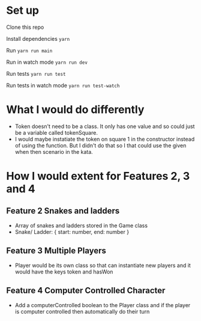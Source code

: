 # Set up 

Clone this repo

Install dependencies 
`yarn`

Run 
`yarn run main`

Run in watch mode 
`yarn run dev`

Run tests 
`yarn run test`

Run tests in watch mode
`yarn run test-watch`

# What I would do differently 
- Token doesn't need to be a class. It only has one value and so could just be a variable called tokenSquare.
- I would maybe instatiate the token on square 1 in the constructor instead of using the function. But I didn't do that so I that could use the given when then scenario in the kata. 

# How I would extent for Features 2, 3 and 4

## Feature 2 Snakes and ladders
- Array of snakes and ladders stored in the Game class
- Snake/ Ladder: { start: number, end: number } 

## Feature 3 Multiple Players 
- Player would be its own class so that can instantiate new players and it would have the keys token and hasWon

## Feature 4 Computer Controlled Character
- Add a computerControlled boolean to the Player class and if the player is computer controlled then automatically do their turn 